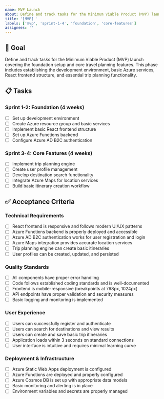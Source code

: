 ```yaml
---
name: MVP Launch
about: Define and track tasks for the Minimum Viable Product (MVP) launch
title: '[MVP] '
labels: ['mvp', 'sprint-1-4', 'foundation', 'core-features']
assignees: ''
---
```


## 🎯 Goal

Define and track tasks for the Minimum Viable Product (MVP) launch covering the foundation setup and core travel planning features. This phase includes establishing the development environment, basic Azure services, React frontend structure, and essential trip planning functionality.

## 📋 Tasks

### Sprint 1-2: Foundation (4 weeks)
- [ ] Set up development environment
- [ ] Create Azure resource group and basic services
- [ ] Implement basic React frontend structure
- [ ] Set up Azure Functions backend
- [ ] Configure Azure AD B2C authentication

### Sprint 3-4: Core Features (4 weeks)
- [ ] Implement trip planning engine
- [ ] Create user profile management
- [ ] Develop destination search functionality
- [ ] Integrate Azure Maps for location services
- [ ] Build basic itinerary creation workflow

## ✅ Acceptance Criteria

### Technical Requirements
- [ ] React frontend is responsive and follows modern UI/UX patterns
- [ ] Azure Functions backend is properly deployed and accessible
- [ ] Azure AD B2C authentication works for user registration and login
- [ ] Azure Maps integration provides accurate location services
- [ ] Trip planning engine can create basic itineraries
- [ ] User profiles can be created, updated, and persisted

### Quality Standards
- [ ] All components have proper error handling
- [ ] Code follows established coding standards and is well-documented
- [ ] Frontend is mobile-responsive (breakpoints at 768px, 1024px)
- [ ] API endpoints have proper validation and security measures
- [ ] Basic logging and monitoring is implemented

### User Experience
- [ ] Users can successfully register and authenticate
- [ ] Users can search for destinations and view results
- [ ] Users can create and save basic trip itineraries
- [ ] Application loads within 3 seconds on standard connections
- [ ] User interface is intuitive and requires minimal learning curve

### Deployment & Infrastructure
- [ ] Azure Static Web Apps deployment is configured
- [ ] Azure Functions are deployed and properly configured
- [ ] Azure Cosmos DB is set up with appropriate data models
- [ ] Basic monitoring and alerting is in place
- [ ] Environment variables and secrets are properly managed